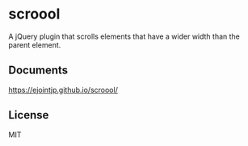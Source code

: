 # scroool

A jQuery plugin that scrolls elements that have a wider width than the parent element.

## Documents

https://ejointjp.github.io/scroool/

## License

MIT
